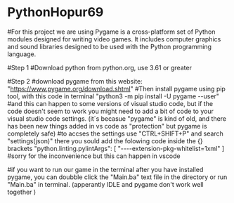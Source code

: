 # PythonHopur69

#For this project we are using Pygame is a cross-platform set of Python modules designed for writing video games. It includes computer graphics and sound libraries designed to be used with the Python programming language.

#Step 1
#Download python from python.org, use 3.61 or greater

#Step 2
#download pygame from this website: "https://www.pygame.org/download.shtml"
#Then install pygame using pip tool, with this code in terminal "python3 -m pip install -U pygame --user"
#and this can happen to some versions of visual studio code, but if the code doesn't seem to work you might need to add a bit of code to your visual studio code settings. (it´s becasue "pygame" is kind of old, and there has been new things added in vs code as "protection" but pygame is completely safe)
#to accses the settings use "CTRL+SHIFT+P" and search "settings(json)" there you sould add the folowing code inside the {} brackets
 	"python.linting.pylintArgs": [
"----extension-pkg-whitelist=1xml"
]   
#sorry for the inconvenience but this can happen in vscode

#if you want to run our game in the terminal after you have installed pygame, you can doubble click the "Main.ba" text file in the directory or run "Main.ba" in terminal. (apperantly IDLE and pygame don't work well together )

